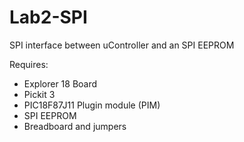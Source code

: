 # Lab2-SPI  
SPI interface between uController and an SPI EEPROM

Requires:  
* Explorer 18 Board
* Pickit 3
* PIC18F87J11 Plugin module (PIM)
* SPI EEPROM
* Breadboard and jumpers
